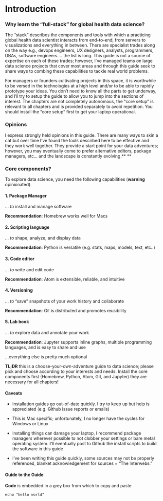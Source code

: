 # Introduction

### **Why learn the “full-stack” for global health data science?**

The “stack” describes the components and tools with which a practicing global health data scientist interacts from end-to-end, from servers to visualizations and everything in between. There are specialist trades along on the way e.g., devops engineers, UX designers, analysts, programmers, DBAs, software engineers … the list is long. This guide is not a source of expertise on each of these trades; however, I've managed teams on large data science projects that cover most areas and through this guide seek to share ways to combing these capabilities to tackle real world problems.

For managers or founders cultivating projects in this space, it is worthwhile to be versed in the technologies at a high level and/or to be able to rapidly prototype your ideas. You don’t need to know all the parts to get underway, and I’ll try to setup the guide to allow you to jump into the sections of interest. The chapters are not completely autonomous, the "core setup" is relevant to all chapters and is provided separately to avoid repetition.  You should install the “core setup” first to get your laptop operational.

### **Opinions**

I express strongly held opinions in this guide. There are many ways to skin a cat but over time I’ve found the tools described here to be effective and they work well together. They provide a start point for your data adventures; however, you may eventually come to prefer alternative editors, package managers, etc… and the landscape is constantly evolving.**    **

### **Core components?**

To explore data science, you need the following capabilities \(**warning** opinionated\):

#### 1. Package Manager

... _to_ install and manage software

**Recommendation**: Homebrew works well for Macs

#### 2. Scripting language

... _to_ shape, analyze, and display data

**Recommendation**: Python is versatile \(e.g. stats, maps, models, text, etc..\)

#### 3. Code editor

... _to_ write and edit code

**Recommendation**: Atom is extensible, reliable, and intuitive

#### 4. Versioning

... _to_ “save” snapshots of your work history and collaborate

**Recommendation**: Git is distributed and promotes reusibility

#### 5. Lab book

... _to_ explore data and annotate your work

**Recommendation**: Jupyter supports inline graphs, multiple programming languages, and is easy to share and use

...everything else is pretty much optional

**TL;DR** this is a choose-your-own-adventure guide to data science; please pick and choose according to your interests and needs. Install the core components first \(Homebrew, Python, Atom, Git, and Jupyter\) they are necessary for all chapters!

#### **Caveats**

* Installation guides go out-of-date quickly. I try to keep up but help is appreciated \(e.g. Github issue reports or emails\)

* This is Mac specific; unfortunately, I no longer have the cycles for Windows or Linux

* Installing things can damage your laptop, I recommend package managers wherever possible to not clobber your settings or bare metal operating system. I'll eventually post to Github the install scripts to build the software in this guide

* I’ve been writing this guide quickly, some sources may not be properly referenced, blanket acknowledgement for sources = “The Interwebs.”

#### **Guide to the Guide**

**Code** is embedded in a grey box from which to copy and paste

```
echo "hello world"
```
